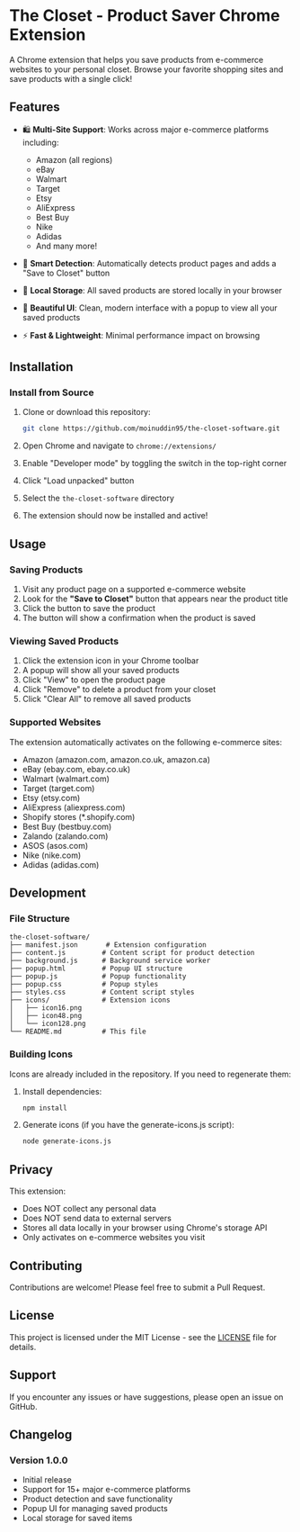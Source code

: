 # The Closet - Product Saver Chrome Extension

A Chrome extension that helps you save products from e-commerce websites to your personal closet. Browse your favorite shopping sites and save products with a single click!

## Features

- 🛍️ **Multi-Site Support**: Works across major e-commerce platforms including:
  - Amazon (all regions)
  - eBay
  - Walmart
  - Target
  - Etsy
  - AliExpress
  - Best Buy
  - Nike
  - Adidas
  - And many more!

- 🎯 **Smart Detection**: Automatically detects product pages and adds a "Save to Closet" button
- 💾 **Local Storage**: All saved products are stored locally in your browser
- 🎨 **Beautiful UI**: Clean, modern interface with a popup to view all your saved products
- ⚡ **Fast & Lightweight**: Minimal performance impact on browsing

## Installation

### Install from Source

1. Clone or download this repository:
   ```bash
   git clone https://github.com/moinuddin95/the-closet-software.git
   ```

2. Open Chrome and navigate to `chrome://extensions/`

3. Enable "Developer mode" by toggling the switch in the top-right corner

4. Click "Load unpacked" button

5. Select the `the-closet-software` directory

6. The extension should now be installed and active!

## Usage

### Saving Products

1. Visit any product page on a supported e-commerce website
2. Look for the **"Save to Closet"** button that appears near the product title
3. Click the button to save the product
4. The button will show a confirmation when the product is saved

### Viewing Saved Products

1. Click the extension icon in your Chrome toolbar
2. A popup will show all your saved products
3. Click "View" to open the product page
4. Click "Remove" to delete a product from your closet
5. Click "Clear All" to remove all saved products

### Supported Websites

The extension automatically activates on the following e-commerce sites:
- Amazon (amazon.com, amazon.co.uk, amazon.ca)
- eBay (ebay.com, ebay.co.uk)
- Walmart (walmart.com)
- Target (target.com)
- Etsy (etsy.com)
- AliExpress (aliexpress.com)
- Shopify stores (*.shopify.com)
- Best Buy (bestbuy.com)
- Zalando (zalando.com)
- ASOS (asos.com)
- Nike (nike.com)
- Adidas (adidas.com)

## Development

### File Structure

```
the-closet-software/
├── manifest.json       # Extension configuration
├── content.js         # Content script for product detection
├── background.js      # Background service worker
├── popup.html         # Popup UI structure
├── popup.js           # Popup functionality
├── popup.css          # Popup styles
├── styles.css         # Content script styles
├── icons/             # Extension icons
│   ├── icon16.png
│   ├── icon48.png
│   └── icon128.png
└── README.md          # This file
```

### Building Icons

Icons are already included in the repository. If you need to regenerate them:

1. Install dependencies:
   ```bash
   npm install
   ```

2. Generate icons (if you have the generate-icons.js script):
   ```bash
   node generate-icons.js
   ```

## Privacy

This extension:
- Does NOT collect any personal data
- Does NOT send data to external servers
- Stores all data locally in your browser using Chrome's storage API
- Only activates on e-commerce websites you visit

## Contributing

Contributions are welcome! Please feel free to submit a Pull Request.

## License

This project is licensed under the MIT License - see the [LICENSE](LICENSE) file for details.

## Support

If you encounter any issues or have suggestions, please open an issue on GitHub.

## Changelog

### Version 1.0.0
- Initial release
- Support for 15+ major e-commerce platforms
- Product detection and save functionality
- Popup UI for managing saved products
- Local storage for saved items